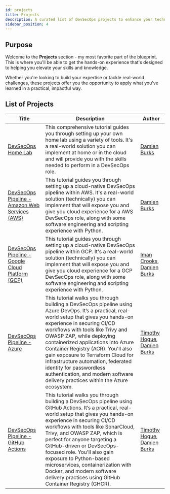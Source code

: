 ```yaml
---
id: projects
title: Projects
description: A curated list of DevSecOps projects to enhance your technical skills and experience.
sidebar_position: 4
---
```


## Purpose

Welcome to the **Projects** section - my most favorite part of the blueprint. This is where you'll be able to get the hands-on experience that's designed to helping you elevate your skills and knowledge.

Whether you're looking to build your expertise or tackle real-world challenges, these projects offer you the opportunity to apply what you've learned in a practical, impactful way.

## List of Projects

| Title                                                                         | Description                                                                                                                                                                                                                                                                                                                                                                                                                                                                                    | Author                                                                                                                       |
| ----------------------------------------------------------------------------- | ---------------------------------------------------------------------------------------------------------------------------------------------------------------------------------------------------------------------------------------------------------------------------------------------------------------------------------------------------------------------------------------------------------------------------------------------------------------------------------------------- | ---------------------------------------------------------------------------------------------------------------------------- |
| [DevSecOps Home Lab](./devsecops-home-lab/)                                   | This comprehensive tutorial guides you through setting up your own home lab using a variety of tools. It's a real-world solution you can implement at home or in the cloud and will provide you with the skills needed to perform in a DevSecOps role.                                                                                                                                                                                                                                         | [Damien Burks](https://damienjburks.com)                                                                        |
| [DevSecOps Pipeline - Amazon Web Services (AWS)](./devsecops-pipeline-aws/)   | This tutorial guides you through setting up a cloud-native DevSecOps pipeline within AWS. It's a real-world solution (technically) you can implement that will expose you and give you cloud experience for a AWS DevSecOps role, along with some software engineering and scripting experience with Python.                                                                                                                                                                                   | [Damien Burks](https://damienjburks.com)                                                                        |
| [DevSecOps Pipeline - Google Cloud Platform (GCP)](./devsecops-pipeline-gcp/) | This tutorial guides you through setting up a cloud-native DevSecOps pipeline within GCP. It's a real-world solution (technically) you can implement that will expose you and give you cloud experience for a GCP DevSecOps role, along with some software engineering and scripting experience with Python.                                                                                                                                                                                   | [Iman Crooks](https://www.linkedin.com/in/iman-crooks), [Damien Burks](https://damienjburks.com)                |
| [DevSecOps Pipeline - Azure](./devsecops-pipeline-azure/) | This tutorial walks you through building a DevSecOps pipeline using Azure DevOps. It’s a practical, real-world setup that gives you hands-on experience in securing CI/CD workflows with tools like Trivy and OWASP ZAP, while deploying containerized applications into Azure Container Registry (ACR). You'll also gain exposure to Terraform Cloud for infrastructure automation, federated identity for passwordless authentication, and modern software delivery practices within the Azure ecosystem. | [Timothy Hogue](https://www.linkedin.com/in/timothy-hogue/), [Damien Burks](https://damienjburks.com) |
| [DevSecOps Pipeline - GitHub Actions](./devsecops-pipeline-gha/)              | This tutorial walks you through building a DevSecOps pipeline using GitHub Actions. It’s a practical, real-world setup that gives you hands-on experience in securing CI/CD workflows with tools like SonarCloud, Trivy, and OWASP ZAP, which is perfect for anyone targeting a GitHub-driven or DevSecOps-focused role. You'll also gain exposure to Python-based microservices, containerization with Docker, and modern software delivery practices using GitHub Container Registry (GHCR). | [Timothy Hogue](https://www.linkedin.com/in/timothy-hogue-2b2722230/), [Damien Burks](https://damienjburks.com) |
